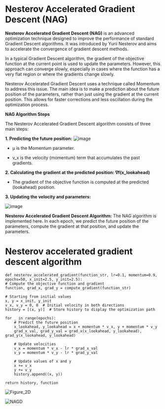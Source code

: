 # Nesterov Accelerated Gradient Descent (NAG)

**Nesterov Accelerated Gradient Descent (NAG)** is an advanced optimization technique designed to improve the performance of standard Gradient Descent algorithms. It was introduced by Yurii Nesterov and aims to accelerate the convergence of gradient descent methods.

In a typical Gradient Descent algorithm, the gradient of the objective function at the current point is used to update the parameters. However, this approach can converge slowly, especially in cases where the function has a very flat region or where the gradients change slowly.

Nesterov Accelerated Gradient Descent uses a technique called Momentum to address this issue. The main idea is to make a prediction about the future position of the parameters, rather than just using the gradient at the current position. This allows for faster corrections and less oscillation during the optimization process.

**NAG Algorithm Steps**

The Nesterov Accelerated Gradient Descent algorithm consists of three main steps:

**1. Predicting the future position:**   ![image](https://github.com/user-attachments/assets/94246086-7c8b-46fb-9ba6-024fb13234d0)

   - μ is the Momentum parameter.
     
   - v_x is the velocity (momentum) term that accumulates the past gradients.
     
**2. Calculating the gradient at the predicted position: ∇f(x_lookahead)**

   - The gradient of the objective function is computed at the predicted (lookahead) position.
     
**3. Updating the velocity and parameters:**

![image](https://github.com/user-attachments/assets/b27d2419-1980-481e-86a5-b90b18cb009c)


**Nesterov Accelerated Gradient Descent Algorithm:**
The NAG algorithm is implemented here. In each epoch, we predict the future position of the parameters, compute the gradient at that position, and update the parameters.

# Nesterov accelerated gradient descent algorithm


    def nesterov_accelerated_gradient(function_str, lr=0.1, momentum=0.9, epochs=50, x_init=2.5, y_init=2.5):
    # Compute the objective function and gradient
    function, grad_x, grad_y = compute_gradient(function_str)

    # Starting from initial values
    x, y = x_init, y_init
    v_x, v_y = 0, 0  # Initial velocity in both directions
    history = [(x, y)]  # Store history to display the optimization path

    for _ in range(epochs):
        # Predict the future position
        x_lookahead, y_lookahead = x + momentum * v_x, y + momentum * v_y
        grad_x_val, grad_y_val = grad_x(x_lookahead, y_lookahead), grad_y(x_lookahead, y_lookahead)

        # Update velocities
        v_x = momentum * v_x - lr * grad_x_val
        v_y = momentum * v_y - lr * grad_y_val

        # Update values of x and y
        x += v_x
        y += v_y
        history.append((x, y))

    return history, function

![Figure_2D](https://github.com/user-attachments/assets/39791242-babd-487e-897a-8e21155b00ee)

![NAGD](https://github.com/user-attachments/assets/bb076dcc-7ca1-494a-a589-2dffcb756928)

